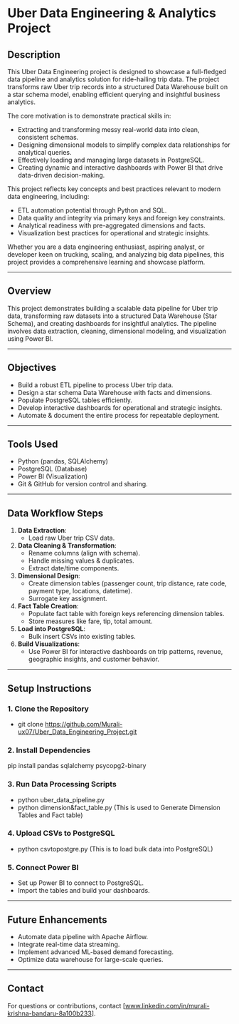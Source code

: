 # Uber Data Engineering & Analytics Project

## Description

This Uber Data Engineering project is designed to showcase a full-fledged data pipeline and analytics solution for ride-hailing trip data. The project transforms raw Uber trip records into a structured Data Warehouse built on a star schema model, enabling efficient querying and insightful business analytics.

The core motivation is to demonstrate practical skills in:

- Extracting and transforming messy real-world data into clean, consistent schemas.
- Designing dimensional models to simplify complex data relationships for analytical queries.
- Effectively loading and managing large datasets in PostgreSQL.
- Creating dynamic and interactive dashboards with Power BI that drive data-driven decision-making.

This project reflects key concepts and best practices relevant to modern data engineering, including:

- ETL automation potential through Python and SQL.
- Data quality and integrity via primary keys and foreign key constraints.
- Analytical readiness with pre-aggregated dimensions and facts.
- Visualization best practices for operational and strategic insights.

Whether you are a data engineering enthusiast, aspiring analyst, or developer keen on trucking, scaling, and analyzing big data pipelines, this project provides a comprehensive learning and showcase platform.

---

## Overview
This project demonstrates building a scalable data pipeline for Uber trip data, transforming raw datasets into a structured Data Warehouse (Star Schema), and creating dashboards for insightful analytics. The pipeline involves data extraction, cleaning, dimensional modeling, and visualization using Power BI.

---

## Objectives
- Build a robust ETL pipeline to process Uber trip data.
- Design a star schema Data Warehouse with facts and dimensions.
- Populate PostgreSQL tables efficiently.
- Develop interactive dashboards for operational and strategic insights.
- Automate & document the entire process for repeatable deployment.

---

## Tools Used
- Python (pandas, SQLAlchemy)
- PostgreSQL (Database)
- Power BI (Visualization)
- Git & GitHub for version control and sharing.

---

## Data Workflow Steps
1. **Data Extraction**:
   - Load raw Uber trip CSV data.
2. **Data Cleaning & Transformation**:
   - Rename columns (align with schema).
   - Handle missing values & duplicates.
   - Extract date/time components.
3. **Dimensional Design**:
   - Create dimension tables (passenger count, trip distance, rate code, payment type, locations, datetime).
   - Surrogate key assignment.
4. **Fact Table Creation**:
   - Populate fact table with foreign keys referencing dimension tables.
   - Store measures like fare, tip, total amount.
5. **Load into PostgreSQL**:
   - Bulk insert CSVs into existing tables.
6. **Build Visualizations**:
   - Use Power BI for interactive dashboards on trip patterns, revenue, geographic insights, and customer behavior.

---

## Setup Instructions

### 1. Clone the Repository

- git clone https://github.com/Murali-ux07/Uber_Data_Engineering_Project.git


### 2. Install Dependencies
pip install pandas sqlalchemy psycopg2-binary


### 3. Run Data Processing Scripts
- python uber_data_pipeline.py
- python dimension&fact_table.py  (This is used to Generate Dimension Tables and Fact table)


### 4. Upload CSVs to PostgreSQL
- python csvtopostgre.py (This is to load bulk data into PostgreSQL)


### 5. Connect Power BI
- Set up Power BI to connect to PostgreSQL.
- Import the tables and build your dashboards.

---

## Future Enhancements
- Automate data pipeline with Apache Airflow.
- Integrate real-time data streaming.
- Implement advanced ML-based demand forecasting.
- Optimize data warehouse for large-scale queries.

---

## Contact
For questions or contributions, contact [www.linkedin.com/in/murali-krishna-bandaru-8a100b233].
